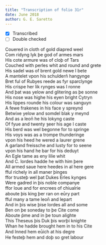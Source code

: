 ```yaml
---
title: "Transcription of folio 31r"
date: June 2018
author: G. E. Saretto
---
```


- [x] Transcribed
- [ ] Double checked

Couered in cloth of gold diapred weel  
Com ridyng lyk þe god of armes mars  
His cote armure was of cloþ of Tars  
Couched with perles whit and round and grete  
His sadel was of brent gold newe I bete  
A mantelet vpon his schuldern̄ hangynge  
Bret ful of Rubyes reede as fyr sparclynge  
His crispe her lik rynges was I ronne  
And þat was yelow and glitering as þe sonne  
His nose was highe his eyen bright Cytryn  
His lippes rounde his colour was sanguyn  
A fewe frakenes in his face y spreynd  
Betwixe yelow and somdel blak y meynd  
And as a leon̄ he his lokyng caste  
Of fyue and twenty ȝeer his age I caste  
His berd was wel begonne for to springe  
His voys was as a trompe thunderinge  
vpon his heed he wered a laurer grene  
A garland freissche and lusty for to seene  
vpon his hand he bar for his deduyt  
An Egle tame as eny lilie whit  
And C. lordes hadde he with him þere  
All armed saue here heedes in al here gere  
fful richely in all maner þinges  
ffor trusteþ wel þat Dukes Erles kynges  
Were gadred in þis noble companye  
ffor loue and for encrees of chiualrie  
aboute þis king þer ran on eu̔ry part  
fful many a tame leon̄ and lepart  
And in þis wise þise lordes all and some  
Ben on þe soneday to þe Cite come  
Aboute p̉me and in þe toun alighte  
This Theseus þis Duk þis worþi knighte  
Whan he hadde brought hem in to his Cite  
And Inned hem eu̔ich at his degre  
He festeþ hem and doþ so gret labour  
